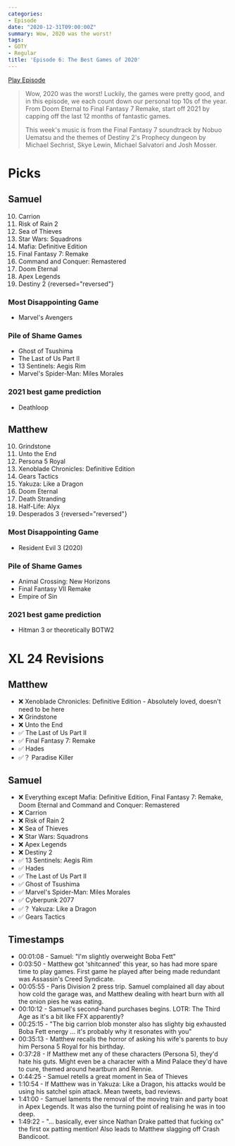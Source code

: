 ```yaml
---
categories:
- Episode
date: "2020-12-31T09:00:00Z"
summary: Wow, 2020 was the worst!
tags:
- GOTY
- Regular
title: 'Episode 6: The Best Games of 2020'
---
```


[Play Episode](https://shows.acast.com/the-back-page-a-video-games-podcast/episodes/6249ec71be92a6001320e9d4)
> Wow, 2020 was the worst! Luckily, the games were pretty good, and in this episode, we each count down our personal top 10s of the year. From Doom Eternal to Final Fantasy 7 Remake, start off 2021 by capping off the last 12 months of fantastic games.
>
> This week's music is from the Final Fantasy 7 soundtrack by Nobuo Uematsu and the themes of Destiny 2's Prophecy dungeon by Michael Sechrist, Skye Lewin, Michael Salvatori and Josh Mosser.

# Picks

## Samuel

10. Carrion
9. Risk of Rain 2
8. Sea of Thieves
7. Star Wars: Squadrons
6. Mafia: Definitive Edition
5. Final Fantasy 7: Remake
4. Command and Conquer: Remastered
3. Doom Eternal
2. Apex Legends
1. Destiny 2
{reversed="reversed"}

### Most Disappointing Game

- Marvel's Avengers

### Pile of Shame Games

- Ghost of Tsushima
- The Last of Us Part II
- 13 Sentinels: Aegis Rim
- Marvel's Spider-Man: Miles Morales

### 2021 best game prediction

- Deathloop

## Matthew

10. Grindstone
9. Unto the End
8. Persona 5 Royal
7. Xenoblade Chronicles: Definitive Edition
6. Gears Tactics
5. Yakuza: Like a Dragon
4. Doom Eternal
3. Death Stranding
2. Half-Life: Alyx
1. Desperados 3
{reversed="reversed"}

### Most Disappointing Game

- Resident Evil 3 (2020)

### Pile of Shame Games

- Animal Crossing: New Horizons
- Final Fantasy VII Remake
- Empire of Sin

### 2021 best game prediction

- Hitman 3 or theoretically BOTW2

# XL 24 Revisions

## Matthew
- ❌ Xenoblade Chronicles: Definitive Edition - Absolutely loved, doesn't need to be here
- ❌ Grindstone
- ❌ Unto the End
- ✅ The Last of Us Part II
- ✅ Final Fantasy 7: Remake
- ✅ Hades
- ✅？ Paradise Killer

## Samuel

- ❌ Everything except Mafia: Definitive Edition, Final Fantasy 7: Remake, Doom Eternal and Command and Conquer: Remastered
- ❌ Carrion
- ❌ Risk of Rain 2
- ❌ Sea of Thieves
- ❌ Star Wars: Squadrons
- ❌ Apex Legends
- ❌ Destiny 2
- ✅ 13 Sentinels: Aegis Rim
- ✅ Hades
- ✅ The Last of Us Part II
- ✅ Ghost of Tsushima
- ✅ Marvel's Spider-Man: Miles Morales
- ✅ Cyberpunk 2077
- ✅？ Yakuza: Like a Dragon
- ✅ Gears Tactics

## Timestamps

- 00:01:08 - Samuel: "I'm slightly overweight Boba Fett" 
- 0:03:50 - Matthew got 'shitcanned' this year, so has had more spare time to play games. First game he played after being made redundant was Assassin's Creed Syndicate.
- 00:05:55 - Paris Division 2 press trip. Samuel complained all day about how cold the garage was, and Matthew dealing with heart burn with all the onion pies he was eating.
- 00:10:12  - Samuel's second-hand purchases begins. LOTR: The Third Age as it's a bit like FFX apparently?
- 00:25:15 - "The big carrion blob monster also has slighty big exhausted Boba Fett energy ... it's probably why it resonates with you"
- 00:35:13 - Matthew recalls the horror of asking his wife's parents to buy him Persona 5 Royal for his birthday.
- 0:37:28 - If Matthew met any of these characters (Persona 5), they'd hate his guts. Might even be a character with a Mind Palace they'd have to cure, themed around heartburn and Rennie.
- 0:44:25 - Samuel retells a great moment in Sea of Thieves 
- 1:10:54 - If Matthew was in Yakuza: Like a Dragon, his attacks would be using his satchel spin attack. Mean tweets, bad reviews. 
- 1:41:00 - Samuel laments the removal of the moving train and party boat in Apex Legends. It was also the turning point of realising he was in too deep.
- 1:49:22 - "... basically, ever since Nathan Drake patted that fucking ox" the first ox patting mention! Also leads to Matthew slagging off Crash Bandicoot. 
